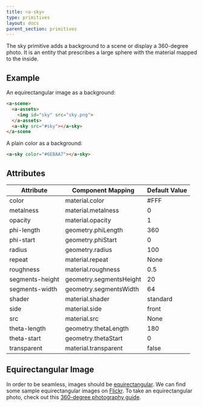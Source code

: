```yaml
---
title: <a-sky>
type: primitives
layout: docs
parent_section: primitives
---
```


The sky primitive adds a background to a scene or display a 360-degree photo.
It is an entity that prescribes a large sphere with the material mapped to the
inside.

## Example

An equirectangular image as a background:

```html
<a-scene>
  <a-assets>
    <img id="sky" src="sky.png">
  </a-assets>
  <a-sky src="#sky"></a-sky>
</a-scene
```

A plain color as a background:

```html
<a-sky color="#6EBAA7"></a-sky>
```

## Attributes

| Attribute       | Component Mapping       | Default Value |
| --------        | -----------------       | ------------- |
| color           | material.color          | #FFF          |
| metalness       | material.metalness      | 0             |
| opacity         | material.opacity        | 1             |
| phi-length      | geometry.phiLength      | 360           |
| phi-start       | geometry.phiStart       | 0             |
| radius          | geometry.radius         | 100           |
| repeat          | material.repeat         | None          |
| roughness       | material.roughness      | 0.5           |
| segments-height | geometry.segmentsHeight | 20            |
| segments-width  | geometry.segmentsWidth  | 64            |
| shader          | material.shader         | standard      |
| side            | material.side           | front         |
| src             | material.src            | None          |
| theta-length    | geometry.thetaLength    | 180           |
| theta-start     | geometry.thetaStart     | 0             |
| transparent     | material.transparent    | false         |

## Equirectangular Image

In order to be seamless, images should be
[equirectangular](https://en.wikipedia.org/wiki/Equirectangular_projection). We
can find some sample equirectangular images on
[Flickr](https://www.flickr.com/groups/equirectangular/). To take an
equirectangular photo, check out this [360-degree photography
guide](http://ngokevin.com/blog/360-photography/).
